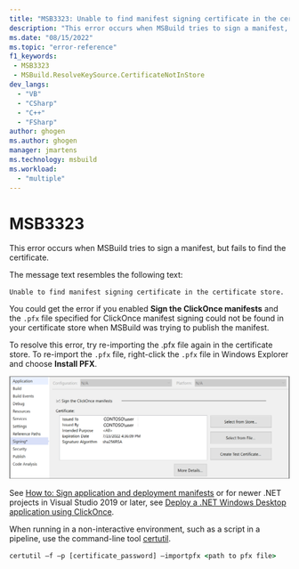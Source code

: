 ```yaml
---
title: "MSB3323: Unable to find manifest signing certificate in the certificate store."
description: "This error occurs when MSBuild tries to sign a manifest, but fails to find the certificate."
ms.date: "08/15/2022"
ms.topic: "error-reference"
f1_keywords:
 - MSB3323
 - MSBuild.ResolveKeySource.CertificateNotInStore
dev_langs:
  - "VB"
  - "CSharp"
  - "C++"
  - "FSharp"
author: ghogen
ms.author: ghogen
manager: jmartens
ms.technology: msbuild
ms.workload:
  - "multiple"
---
```

# MSB3323

This error occurs when MSBuild tries to sign a manifest, but fails to find the certificate.

The message text resembles the following text:

```output
Unable to find manifest signing certificate in the certificate store.
```

You could get the error if you enabled **Sign the ClickOnce manifests** and the `.pfx` file specified for ClickOnce manifest signing could not be found in your certificate store when MSBuild was trying to publish the manifest.

To resolve this error, try re-importing the .pfx file again in the certificate store. To re-import the `.pfx` file, right-click the `.pfx` file in Windows Explorer and choose **Install PFX**.

![Screenshot of signing tab](media/msb3327/signing-install-pfx.png)

See [How to: Sign application and deployment manifests](../../ide/how-to-sign-application-and-deployment-manifests.md) or for newer .NET projects in Visual Studio 2019 or later, see [Deploy a .NET Windows Desktop application using ClickOnce](../../deployment/quickstart-deploy-using-clickonce-folder.md).

When running in a non-interactive environment, such as a script in a pipeline, use the command-line tool [certutil](/windows-server/administration/windows-commands/certutil).

```cmd
certutil –f –p [certificate_password] –importpfx <path to pfx file>
```
